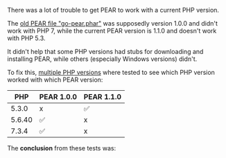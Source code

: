 There was a lot of trouble to get PEAR to work with a current PHP version.

The [old PEAR file "go-pear.phar"](https://github.com/slothsoft/maven-php-plugin/blob/522fd716233e028cb1dca30d7fce126b191ad3ca/pear-java/pear-java-impl/src/main/resources/org/phpmaven/pear/library/impl/go-pear.phar) was supposedly version 1.0.0 and didn't work with PHP 7, while the current PEAR version is 1.1.0 and doesn't work with PHP 5.3.

It didn't help that some PHP versions had stubs for downloading and installing PEAR, while others (especially Windows versions) didn't.

To fix this, [multiple PHP versions](https://windows.php.net/downloads/releases/archives/) where tested to see which PHP version worked with which PEAR version:

| PHP        | PEAR 1.0.0    | PEAR 1.1.0    |
| -----------| ------------- | ------------- |
| 5.3.0      | x             | ✅             |
| 5.6.40     | ✅             | x             |
| 7.3.4      | ✅             | x             |

The **conclusion** from these tests was:  
